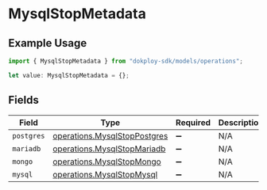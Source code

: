 # MysqlStopMetadata

## Example Usage

```typescript
import { MysqlStopMetadata } from "dokploy-sdk/models/operations";

let value: MysqlStopMetadata = {};
```

## Fields

| Field                                                                        | Type                                                                         | Required                                                                     | Description                                                                  |
| ---------------------------------------------------------------------------- | ---------------------------------------------------------------------------- | ---------------------------------------------------------------------------- | ---------------------------------------------------------------------------- |
| `postgres`                                                                   | [operations.MysqlStopPostgres](../../models/operations/mysqlstoppostgres.md) | :heavy_minus_sign:                                                           | N/A                                                                          |
| `mariadb`                                                                    | [operations.MysqlStopMariadb](../../models/operations/mysqlstopmariadb.md)   | :heavy_minus_sign:                                                           | N/A                                                                          |
| `mongo`                                                                      | [operations.MysqlStopMongo](../../models/operations/mysqlstopmongo.md)       | :heavy_minus_sign:                                                           | N/A                                                                          |
| `mysql`                                                                      | [operations.MysqlStopMysql](../../models/operations/mysqlstopmysql.md)       | :heavy_minus_sign:                                                           | N/A                                                                          |